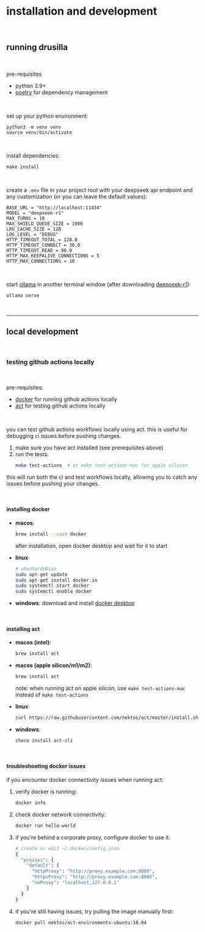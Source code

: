 # installation and development

<br>

## running drusilla

<br>

pre-requisites
  - python 3.9+
  - [poetry](https://python-poetry.org/) for dependency management

<br>

set up your python environment:

```shell
python3 -m venv venv
source venv/bin/activate
```

<br>

install dependencies:

```shell
make install
```

<br>

create a `.env` file in your project root with your deepseek api endpoint and any customization (or you can leave the default values):

```shell
BASE_URL = "http://localhost:11434"
MODEL = "deepseek-r1"
MAX_TURNS = 10
MAX_SHIELD_QUEUE_SIZE = 1000
LRU_CACHE_SIZE = 128
LOG_LEVEL = "DEBUG"
HTTP_TIMEOUT_TOTAL = 120.0
HTTP_TIMEOUT_CONNECT = 30.0
HTTP_TIMEOUT_READ = 90.0
HTTP_MAX_KEEPALIVE_CONNECTIONS = 5
HTTP_MAX_CONNECTIONS = 10

```

<br>

start [ollama](https://ollama.com/) in another terminal window (after downloading [deepseek-r1](https://ollama.com/library/deepseek-r1)):

```shell
ollama serve
```

<br>

---

## local development

<br>

### testing github actions locally

<br>

pre-requisites:
- [docker](https://www.docker.com/) for running github actions locally
- [act](https://github.com/nektos/act) for testing github actions locally

<br>

you can test github actions workflows locally using act. this is useful for debugging ci issues before pushing changes.

1. make sure you have act installed (see prerequisites above)
2. run the tests:
   ```bash
   make test-actions  # or make test-actions-mac for apple silicon
   ```

this will run both the ci and test workflows locally, allowing you to catch any issues before pushing your changes.


<br>

#### installing docker

- **macos**:
  ```bash
  brew install --cask docker
  ```
  after installation, open docker desktop and wait for it to start

- **linux**:
  ```bash
  # ubuntu/debian
  sudo apt-get update
  sudo apt-get install docker.io
  sudo systemctl start docker
  sudo systemctl enable docker
  ```

- **windows**:
  download and install [docker desktop](https://www.docker.com/products/docker-desktop)

<br>

#### installing act

- **macos (intel)**:
  ```bash
  brew install act
  ```

- **macos (apple silicon/m1/m2)**:
  ```bash
  brew install act
  ```
  note: when running act on apple silicon, use `make test-actions-mac` instead of `make test-actions`

- **linux**:
  ```bash
  curl https://raw.githubusercontent.com/nektos/act/master/install.sh | sudo bash
  ```

- **windows**:
  ```bash
  choco install act-cli
  ```

<br>

#### troubleshooting docker issues

if you encounter docker connectivity issues when running act:

1. verify docker is running:
   ```bash
   docker info
   ```

2. check docker network connectivity:
   ```bash
   docker run hello-world
   ```

3. if you're behind a corporate proxy, configure docker to use it:
   ```bash
   # create or edit ~/.docker/config.json
   {
     "proxies": {
       "default": {
         "httpProxy": "http://proxy.example.com:8080",
         "httpsProxy": "http://proxy.example.com:8080",
         "noProxy": "localhost,127.0.0.1"
       }
     }
   }
   ```

4. if you're still having issues, try pulling the image manually first:
   ```bash
   docker pull nektos/act-environments-ubuntu:18.04
   ```
